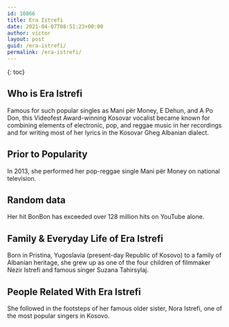 ```yaml
---
id: 10866
title: Era Istrefi
date: 2021-04-07T08:51:23+00:00
author: victor
layout: post
guid: /era-istrefi/
permalink: /era-istrefi/
---
```



{: toc}


## Who is Era Istrefi



Famous for such popular singles as Mani për Money, E Dehun, and A Po Don, this Videofest Award-winning Kosovar vocalist became known for combining elements of electronic, pop, and reggae music in her recordings and for writing most of her lyrics in the Kosovar Gheg Albanian dialect.

                
                
                
## Prior to Popularity



In 2013, she performed her pop-reggae single Mani për Money on national television.

                
                
                
## Random data



Her hit BonBon has exceeded over 128 million hits on YouTube alone.

                
                
                
## Family & Everyday Life of Era Istrefi



Born in Pristina, Yugoslavia (present-day Republic of Kosovo) to a family of Albanian heritage, she grew up as one of the four children of filmmaker Nezir Istrefi and famous singer Suzana Tahirsylaj.

                
                
                
## People Related With Era Istrefi



She followed in the footsteps of her famous older sister, Nora Istrefi, one of the most popular singers in Kosovo.

                
              
            
          
          
          